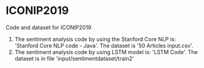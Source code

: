 # ICONIP2019
Code and dataset for ICONIP2019
1. The sentiment analysis code by using the Stanford Core NLP is: 'Stanford Core NLP code - Java'. The dataset is '50 Articles input.csv'.
2. The sentiment analysis code by using LSTM model is: 'LSTM Code'. The dataset is in file 'input/sentimentdataset/train2'
